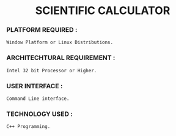 <div align = "center">
    <h1>SCIENTIFIC CALCULATOR</h1>
</div>

### PLATFORM REQUIRED : 
```
Window Platform or Linux Distributions.
```

### ARCHITECHTURAL REQUIREMENT : 
```
Intel 32 bit Processor or Higher.
```

### USER INTERFACE : 
```
Command Line interface.
```

### TECHNOLOGY USED : 
```
C++ Programming.
```

